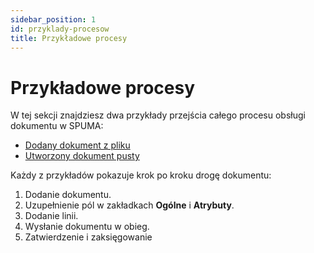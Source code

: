 ```yaml
---
sidebar_position: 1
id: przyklady-procesow
title: Przykładowe procesy
---
```


# Przykładowe procesy  

W tej sekcji znajdziesz dwa przykłady przejścia całego procesu obsługi dokumentu w SPUMA:  

- [Dodany dokument z pliku](./przyklad-dokument-z-pliku.md)  
- [Utworzony dokument pusty](./przyklad-dokument-pusty.md)  

Każdy z przykładów pokazuje krok po kroku drogę dokumentu:  
1. Dodanie dokumentu.  
2. Uzupełnienie pól w zakładkach **Ogólne** i **Atrybuty**.  
3. Dodanie linii.  
4. Wysłanie dokumentu w obieg.  
5. Zatwierdzenie i zaksięgowanie 
